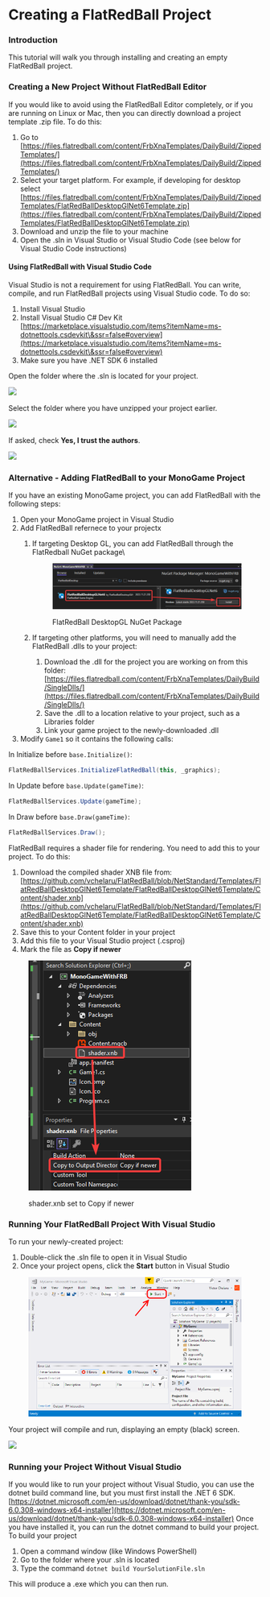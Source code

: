 # Creating a FlatRedBall Project

### Introduction

This tutorial will walk you through installing and creating an empty FlatRedBall project.

### Creating a New Project Without FlatRedBall Editor

If you would like to avoid using the FlatRedBall Editor completely, or if you are running on Linux or Mac, then you can directly download a project template .zip file. To do this:

1. Go to [https://files.flatredball.com/content/FrbXnaTemplates/DailyBuild/ZippedTemplates/](https://files.flatredball.com/content/FrbXnaTemplates/DailyBuild/ZippedTemplates/)
2. Select your target platform. For example, if developing for desktop select [https://files.flatredball.com/content/FrbXnaTemplates/DailyBuild/ZippedTemplates/FlatRedBallDesktopGlNet6Template.zip](https://files.flatredball.com/content/FrbXnaTemplates/DailyBuild/ZippedTemplates/FlatRedBallDesktopGlNet6Template.zip)
3. Download and unzip the file to your machine
4. Open the .sln in Visual Studio or Visual Studio Code (see below for Visual Studio Code instructions)

#### Using FlatRedBall with Visual Studio Code

Visual Studio is not a requirement for using FlatRedBall. You can write, compile, and run FlatRedBall projects using Visual Studio code. To do so:

1. Install Visual Studio
2. Install Visual Studio C# Dev Kit [https://marketplace.visualstudio.com/items?itemName=ms-dotnettools.csdevkit\&ssr=false#overview](https://marketplace.visualstudio.com/items?itemName=ms-dotnettools.csdevkit\&ssr=false#overview)
3. Make sure you have .NET SDK 6 installed

Open the folder where the .sln is located for your project.

![](../../media/2023-08-img\_64d8e28919fe6.png)

Select the folder where you have unzipped your project earlier.

![](../../media/2023-08-img\_64d8e2d376c20.png)

If asked, check **Yes, I trust the authors**.

![](../../media/2023-08-img\_64d8e207f1e75.png)

### Alternative - Adding FlatRedBall to your MonoGame Project

If you have an existing MonoGame project, you can add FlatRedBall with the following steps:

1. Open your MonoGame project in Visual Studio
2. Add FlatRedBall refernece to your projectx
   1.  If targeting Desktop GL, you can add FlatRedBall through the FlatRedball NuGet package\\

       <figure><img src="../../.gitbook/assets/image (13).png" alt=""><figcaption><p>FlatRedBall DesktopGL NuGet Package</p></figcaption></figure>
   2. If targeting other platforms, you will need to manually add the FlatRedBall .dlls to your project:
      1. Download the .dll for the project you are working on from this folder: [https://files.flatredball.com/content/FrbXnaTemplates/DailyBuild/SingleDlls/](https://files.flatredball.com/content/FrbXnaTemplates/DailyBuild/SingleDlls/)
      2. Save the .dll to a location relative to your project, such as a Libraries folder
      3. Link your game project to the newly-downloaded .dll
3. Modify `Game1` so it contains the following calls:

In Initialize before `base.Initialize()`:

```csharp
FlatRedBallServices.InitializeFlatRedBall(this, _graphics);
```

In Update before `base.Update(gameTime)`:

```csharp
FlatRedBallServices.Update(gameTime);
```

In Draw before `base.Draw(gameTime)`:

```csharp
FlatRedBallServices.Draw();
```

FlatRedBall requires a shader file for rendering. You need to add this to your project. To do this:

1. Download the compiled shader XNB file from: [https://github.com/vchelaru/FlatRedBall/blob/NetStandard/Templates/FlatRedBallDesktopGlNet6Template/FlatRedBallDesktopGlNet6Template/Content/shader.xnb](https://github.com/vchelaru/FlatRedBall/blob/NetStandard/Templates/FlatRedBallDesktopGlNet6Template/FlatRedBallDesktopGlNet6Template/Content/shader.xnb)
2. Save this to your Content folder in your project
3. Add this file to your Visual Studio project (.csproj)
4. Mark the file as **Copy if newer**

<figure><img src="../../.gitbook/assets/image (14).png" alt=""><figcaption><p>shader.xnb set to Copy if newer</p></figcaption></figure>

### Running Your FlatRedBall Project With Visual Studio

To run your newly-created project:

1. Double-click the .sln file to open it in Visual Studio
2. Once your project opens, click the **Start** button in Visual Studio

<figure><img src="../../media/2017-09-img_59bff6110e49e.png" alt=""><figcaption></figcaption></figure>

Your project will compile and run, displaying an empty (black) screen.

![](../../media/2017-09-img\_59bff64728002.png)

### Running your Project Without Visual Studio

If you would like to run your project without Visual Studio, you can use the dotnet build command line, but you must first install the .NET 6 SDK. [https://dotnet.microsoft.com/en-us/download/dotnet/thank-you/sdk-6.0.308-windows-x64-installer](https://dotnet.microsoft.com/en-us/download/dotnet/thank-you/sdk-6.0.308-windows-x64-installer) Once you have installed it, you can run the dotnet command to build your project. To build your project

1. Open a command window (like Windows PowerShell)
2. Go to the folder where your .sln is located
3. Type the command `dotnet build YourSolutionFile.sln`

This will produce a .exe which you can then run.
